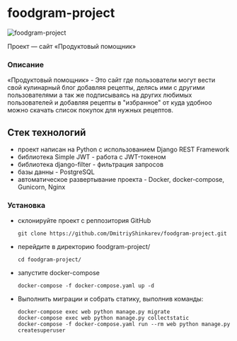 # foodgram-project


![foodgram-project](https://github.com/DmitryShinkarev/foodgram-project/workflows/foodgram-project/badge.svg)

Проект — сайт «Продуктовый помощник»

### Описание
«Продуктовый помощник» - Это сайт где пользователи могут вести свой кулинарный блог добавляя рецепты, делясь ими с другими пользователями а так же подписываясь на других любимых пользователей и добавляя рецепты в "избранное" от куда удобноо можно скачать список покупок для нужных рецептов.


## Стек технологий
- проект написан на Python с использованием Django REST Framework
- библиотека Simple JWT - работа с JWT-токеном
- библиотека django-filter - фильтрация запросов
- базы данны - PostgreSQL
- автоматическое развертывание проекта - Docker, docker-compose, Gunicorn, Nginx

### Установка
- склонируйте проект с реппозитория GitHub
    ```
    git clone https://github.com/DmitriyShinkarev/foodgram-project.git
    ```
- перейдите в директорию foodgram-project/
    ```
    cd foodgram-project/
    ```
- запустите docker-compose
    ```
    docker-compose -f docker-compose.yaml up -d
    ```
- Выполнить миграции и собрать статику, выполнив команды:
    ```
    docker-compose exec web python manage.py migrate
    docker-compose exec web python manage.py collectstatic
    docker-compose -f docker-compose.yaml run --rm web python manage.py createsuperuser
    ```

